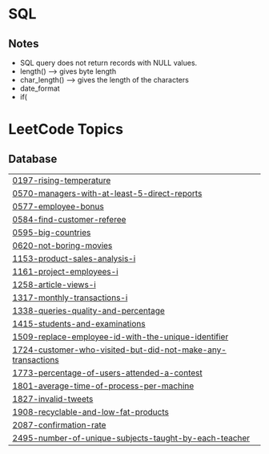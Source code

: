 # SQL
## Notes
- SQL query does not return records with NULL values.
- length() --> gives byte length 
- char_length() --> gives the length of the characters
- date_format
- if(
<!---LeetCode Topics Start-->
# LeetCode Topics
## Database
|  |
| ------- |
| [0197-rising-temperature](https://github.com/anushkaa-ambuj/SQL/tree/master/0197-rising-temperature) |
| [0570-managers-with-at-least-5-direct-reports](https://github.com/anushkaa-ambuj/SQL/tree/master/0570-managers-with-at-least-5-direct-reports) |
| [0577-employee-bonus](https://github.com/anushkaa-ambuj/SQL/tree/master/0577-employee-bonus) |
| [0584-find-customer-referee](https://github.com/anushkaa-ambuj/SQL/tree/master/0584-find-customer-referee) |
| [0595-big-countries](https://github.com/anushkaa-ambuj/SQL/tree/master/0595-big-countries) |
| [0620-not-boring-movies](https://github.com/anushkaa-ambuj/SQL/tree/master/0620-not-boring-movies) |
| [1153-product-sales-analysis-i](https://github.com/anushkaa-ambuj/SQL/tree/master/1153-product-sales-analysis-i) |
| [1161-project-employees-i](https://github.com/anushkaa-ambuj/SQL/tree/master/1161-project-employees-i) |
| [1258-article-views-i](https://github.com/anushkaa-ambuj/SQL/tree/master/1258-article-views-i) |
| [1317-monthly-transactions-i](https://github.com/anushkaa-ambuj/SQL/tree/master/1317-monthly-transactions-i) |
| [1338-queries-quality-and-percentage](https://github.com/anushkaa-ambuj/SQL/tree/master/1338-queries-quality-and-percentage) |
| [1415-students-and-examinations](https://github.com/anushkaa-ambuj/SQL/tree/master/1415-students-and-examinations) |
| [1509-replace-employee-id-with-the-unique-identifier](https://github.com/anushkaa-ambuj/SQL/tree/master/1509-replace-employee-id-with-the-unique-identifier) |
| [1724-customer-who-visited-but-did-not-make-any-transactions](https://github.com/anushkaa-ambuj/SQL/tree/master/1724-customer-who-visited-but-did-not-make-any-transactions) |
| [1773-percentage-of-users-attended-a-contest](https://github.com/anushkaa-ambuj/SQL/tree/master/1773-percentage-of-users-attended-a-contest) |
| [1801-average-time-of-process-per-machine](https://github.com/anushkaa-ambuj/SQL/tree/master/1801-average-time-of-process-per-machine) |
| [1827-invalid-tweets](https://github.com/anushkaa-ambuj/SQL/tree/master/1827-invalid-tweets) |
| [1908-recyclable-and-low-fat-products](https://github.com/anushkaa-ambuj/SQL/tree/master/1908-recyclable-and-low-fat-products) |
| [2087-confirmation-rate](https://github.com/anushkaa-ambuj/SQL/tree/master/2087-confirmation-rate) |
| [2495-number-of-unique-subjects-taught-by-each-teacher](https://github.com/anushkaa-ambuj/SQL/tree/master/2495-number-of-unique-subjects-taught-by-each-teacher) |
<!---LeetCode Topics End-->

